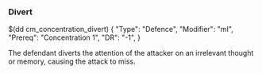 ### Divert


$(dd cm_concentration_divert)
{ "Type": "Defence",
	"Modifier": "mI",
	"Prereq": "Concentration 1",
	"DR": "-1",
}

The defendant diverts the attention of the attacker on an irrelevant
thought or memory, causing the attack to miss.
